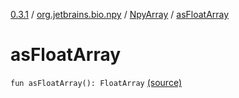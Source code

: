 [0.3.1](../../index.md) / [org.jetbrains.bio.npy](../index.md) / [NpyArray](index.md) / [asFloatArray](.)

# asFloatArray

`fun asFloatArray(): FloatArray` [(source)](https://github.com/JetBrains-Research/npy/blob/0.3.1/src/main/kotlin/org/jetbrains/bio/npy/Npy.kt#L327)